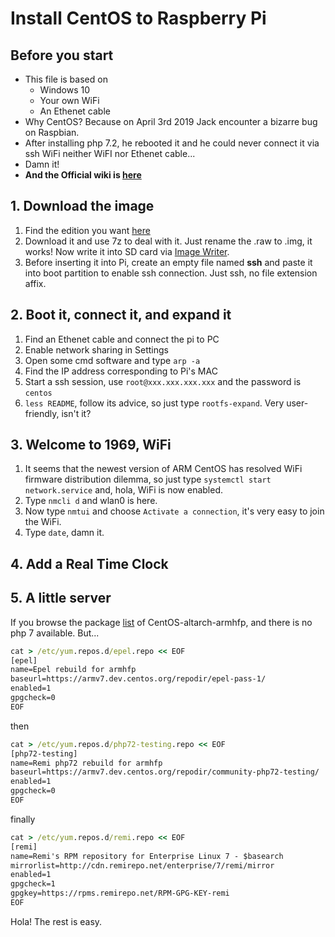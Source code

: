 # Install CentOS to Raspberry Pi

## Before you start

* This file is based on
  * Windows 10
  * Your own WiFi
  * An Ethenet cable
* Why CentOS? Because on April 3rd 2019 Jack encounter a bizarre bug on Raspbian.
* After installing php 7.2, he rebooted it and he could never connect it via ssh WiFi neither WiFI nor Ethenet cable...
* Damn it!
* **And the Official wiki is [here](https://wiki.centos.org/SpecialInterestGroup/AltArch/armhfp)**

## 1. Download the image

1. Find the edition you want [here](http://isoredirect.centos.org/altarch/7/isos/armhfp)
2. Download it and use 7z to deal with it. Just rename the .raw to .img, it works! Now write it into SD card via [Image Writer](https://sourceforge.net/projects/win32diskimager/).
3. Before inserting it into Pi, create an empty file named **ssh** and paste it into boot partition to enable ssh connection. Just ssh, no file extension affix.

## 2. Boot it, connect it, and expand it

1. Find an Ethenet cable and connect the pi to PC
2. Enable network sharing in Settings
3. Open some cmd software and type ```arp -a```
4. Find the IP address corresponding to Pi's MAC
5. Start a ssh session, use ```root@xxx.xxx.xxx.xxx``` and the password is ```centos```
6. ```less README```, follow its advice, so just type ```rootfs-expand```. Very user-friendly, isn't it?

## 3. Welcome to 1969, WiFi

1. It seems that the newest version of ARM CentOS has resolved WiFi firmware distribution dilemma, so just type ```systemctl start network.service``` and, hola, WiFi is now enabled.
2. Type ```nmcli d``` and wlan0 is here.
3. Now type ```nmtui``` and choose ```Activate a connection```, it's very easy to join the WiFi.
4. Type ```date```, damn it.

## 4. Add a Real Time Clock

## 5. A little server

If you browse the package [list](http://mirror.centos.org/altarch/7/os/armhfp/Packages/) of CentOS-altarch-armhfp, and there is no php 7 available. But...

```cmd
cat > /etc/yum.repos.d/epel.repo << EOF
[epel]
name=Epel rebuild for armhfp
baseurl=https://armv7.dev.centos.org/repodir/epel-pass-1/
enabled=1
gpgcheck=0
EOF
```

then

```cmd
cat > /etc/yum.repos.d/php72-testing.repo << EOF
[php72-testing]
name=Remi php72 rebuild for armhfp
baseurl=https://armv7.dev.centos.org/repodir/community-php72-testing/
enabled=1
gpgcheck=0
EOF
```

finally

```cmd
cat > /etc/yum.repos.d/remi.repo << EOF
[remi]
name=Remi's RPM repository for Enterprise Linux 7 - $basearch
mirrorlist=http://cdn.remirepo.net/enterprise/7/remi/mirror
enabled=1
gpgcheck=1
gpgkey=https://rpms.remirepo.net/RPM-GPG-KEY-remi
EOF
```

Hola! The rest is easy.